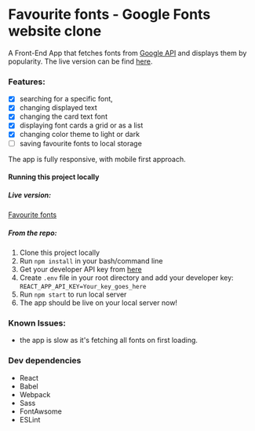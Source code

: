 # Favourite fonts - Google Fonts website clone

A Front-End App that fetches fonts from [Google API](https://developers.google.com/fonts/docs/getting_started) and displays them by popularity. The live version can be find [here](https://atarsa.github.io/google-fonts-clone/).

### Features:
- [x] searching for a specific font, 
- [x] changing displayed text
- [x] changing the card text font
- [x] displaying font cards a grid or as a list
- [x] changing color theme to light or dark
- [ ] saving favourite fonts to local storage

The app is fully responsive, with mobile first approach.

#### Running this project locally
##### Live version:
[Favourite fonts](https://atarsa.github.io/google-fonts-clone/)

##### From the repo:
1. Clone this project locally
2. Run `npm install` in your bash/command line
3. Get your developer API key from [here](https://developers.google.com/fonts/docs/developer_api)
4. Create `.env` file in your root directory and add your developer key:
`REACT_APP_API_KEY=Your_key_goes_here`
5. Run `npm start` to run local server
6. The app should be live on your local server now!

### Known Issues:
- the app is slow as it's fetching all fonts on first loading. 

### Dev dependencies
- React
- Babel
- Webpack
- Sass
- FontAwsome
- ESLint

